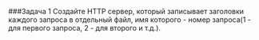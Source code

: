 ﻿###Задача 1
Создайте HTTP сервер, который записывает заголовки каждого запроса в отдельный файл, имя которого - номер запроса(1 - для первого запроса, 2 - для второго и т.д.).